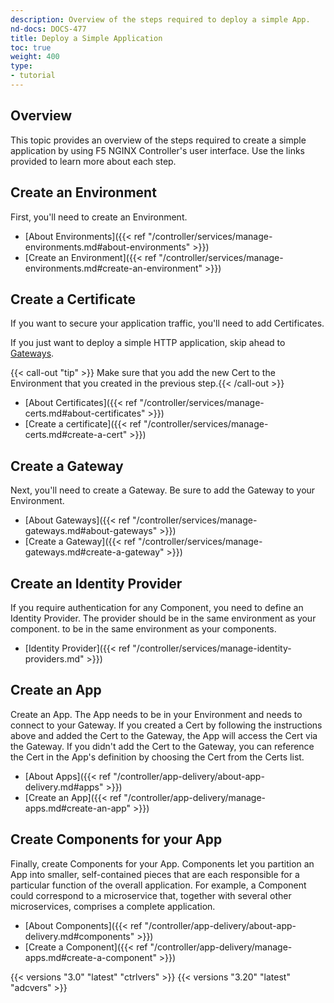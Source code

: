 ```yaml
---
description: Overview of the steps required to deploy a simple App.
nd-docs: DOCS-477
title: Deploy a Simple Application
toc: true
weight: 400
type:
- tutorial
---
```


## Overview

This topic provides an overview of the steps required to create a simple application by using F5 NGINX Controller's user interface. Use the links provided to learn more about each step.

## Create an Environment

First, you'll need to create an Environment.

- [About Environments]({{< ref "/controller/services/manage-environments.md#about-environments" >}})
- [Create an Environment]({{< ref "/controller/services/manage-environments.md#create-an-environment" >}})

## Create a Certificate

If you want to secure your application traffic, you'll need to add Certificates.

If you just want to deploy a simple HTTP application, skip ahead to [Gateways](#create-a-gateway).

{{< call-out "tip" >}} Make sure that you add the new Cert to the Environment that you created in the previous step.{{< /call-out >}}

- [About Certificates]({{< ref "/controller/services/manage-certs.md#about-certificates" >}})
- [Create a certificate]({{< ref "/controller/services/manage-certs.md#create-a-cert" >}})

## Create a Gateway

Next, you'll need to create a Gateway. Be sure to add the Gateway to your Environment.

- [About Gateways]({{< ref "/controller/services/manage-gateways.md#about-gateways" >}})
- [Create a Gateway]({{< ref "/controller/services/manage-gateways.md#create-a-gateway" >}})

## Create an Identity Provider

If you require authentication for any Component, you need to define an Identity Provider. The provider should be in the same environment as your component.
to be in the same environment as your components.

- [Identity Provider]({{< ref "/controller/services/manage-identity-providers.md" >}})

## Create an App

Create an App. The App needs to be in your Environment and needs to connect to your Gateway. If you created a Cert by following the instructions above and added the Cert to the Gateway, the App will access the Cert via the Gateway. If you didn't add the Cert to the Gateway, you can reference the Cert in the App's definition by choosing the Cert from the Certs list.

- [About Apps]({{< ref "/controller/app-delivery/about-app-delivery.md#apps" >}})
- [Create an App]({{< ref "/controller/app-delivery/manage-apps.md#create-an-app" >}})

## Create Components for your App

Finally, create Components for your App. Components let you partition an App into smaller, self-contained pieces that are each responsible for a particular function of the overall application. For example, a Component could correspond to a microservice that, together with several other microservices, comprises a complete application.

- [About Components]({{< ref "/controller/app-delivery/about-app-delivery.md#components" >}})
- [Create a Component]({{< ref "/controller/app-delivery/manage-apps.md#create-a-component" >}})

{{< versions "3.0" "latest" "ctrlvers" >}}
{{< versions "3.20" "latest" "adcvers" >}}
